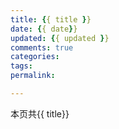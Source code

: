 ```yaml
---
title: {{ title }}
date: {{ date}}
updated: {{ updated }}
comments: true
categories:
tags:
permalink:

---
```


本页共{{ title}}